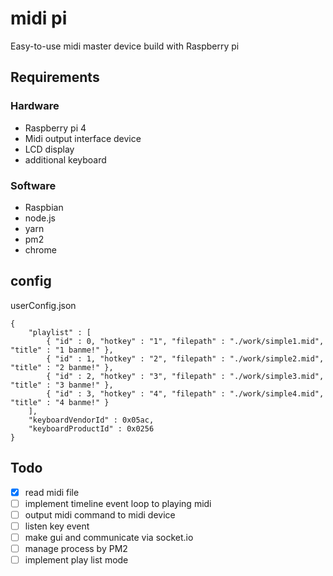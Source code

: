 # midi pi

Easy-to-use midi master device build with Raspberry pi

## Requirements

### Hardware

- Raspberry pi 4
- Midi output interface device
- LCD display
- additional keyboard

### Software

- Raspbian
- node.js
- yarn
- pm2
- chrome

## config

userConfig.json
```
{
    "playlist" : [
        { "id" : 0, "hotkey" : "1", "filepath" : "./work/simple1.mid", "title" : "1 banme!" },
        { "id" : 1, "hotkey" : "2", "filepath" : "./work/simple2.mid", "title" : "2 banme!" },
        { "id" : 2, "hotkey" : "3", "filepath" : "./work/simple3.mid", "title" : "3 banme!" },
        { "id" : 3, "hotkey" : "4", "filepath" : "./work/simple4.mid", "title" : "4 banme!" }
    ],
    "keyboardVendorId" : 0x05ac,
    "keyboardProductId" : 0x0256
}
```

## Todo

- [x] read midi file
- [ ] implement timeline event loop to playing midi
- [ ] output midi command to midi device
- [ ] listen key event
- [ ] make gui and communicate via socket.io
- [ ] manage process by PM2
- [ ] implement play list mode
